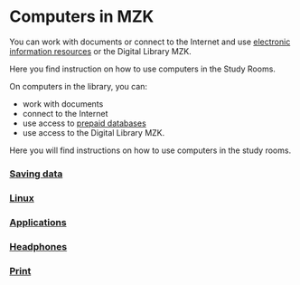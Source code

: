 # Computers in MZK

You can work with documents or connect to the Internet and use <a class="external" href="http://www.mzk.cz/en/catalogues-and-databases" target="_blank">electronic information resources</a> or the Digital Library MZK.

Here you find instruction on how to use computers in the Study Rooms.

On computers in the library, you can:

* work with documents
* connect to the Internet 
* use access to <a class="external" href="https://www.mzk.cz/en/catalogues-and-databases/databases" target="_blank">prepaid databases</a>
* use access to the Digital Library MZK. 

Here you will find instructions on how to use computers in the study rooms.
<br>

### [Saving data](/en/ukladani-dat)
### [Linux](/en/linux)
### [Applications](/en/aplikace)
### [Headphones](/en/aplikace)
### [Print](/en/tisk)

